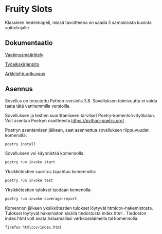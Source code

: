 Fruity Slots
============

Klassinen hedelmäpeli, missä tavoitteena on saada 3 samanlaista kuviota voittolinjalle.


Dokumentaatio
-------------------------

[Vaatimusmäärittely](https://github.com/hzville/ohte-harjoitustyo-2021/blob/master/dokumentaatio/vaatimusmaarittely.md)

[Työaikakirjanpito](https://github.com/hzville/ohte-harjoitustyo-2021/blob/master/dokumentaatio/tuntikirjanpito.md)

[Arkkitehtuurikuvaus](https://github.com/hzville/ohte-harjoitustyo-2021/blob/master/dokumentaatio/arkkitehtuuri.md)

Asennus
-------------------
Sovellus on toteutettu Python-versiolla 3.8. Sovelluksen toimivuutta ei voida taata tätä vanhemmilla versioilla.

Sovelluksen ja testien suorittamiseen tarvitset Poetry-komentorivityökalun. 
Voit asentaa Poetryn osoitteesta https://python-poetry.org/ .

Poetryn asentamisen jälkeen, saat asennettua sovelluksen riippuvuudet komenolla:
```bash
poetry install
```
Sovelluksen voi käynnistää komennolla:
```bash
poetry run invoke start
```
Yksikkötestien suoritus tapahtuu komennolla:
```bash
poetry run invoke test
```
Yksikkötestien tulokset luodaan komenolla:
```bash
poetry run invoke coverage-report
```
Komennon jälkeen yksikkötestien tulokset löytyvät htmlcov-hakemistosta. Tulokset löytyvät hakemiston sisällä tiedostosta index.html . Tiedoston index.html voit 
avata haluamallasi verkkoselaimella tai komennolla:
```bash
firefox htmlcov/index.html
```


